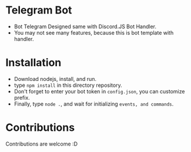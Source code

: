 # Telegram Bot

- Bot Telegram Designed same with Discord.JS Bot Handler.
- You may not see many features, because this is bot template with handler.

# Installation

- Download nodejs, install, and run.
- type `npm install` in this directory repository.
- Don't forget to enter your bot token in `config.json`, you can customize prefix.
- Finally, type `node .`, and wait for initializing `events, and commands`.

# Contributions
Contributions are welcome :D
